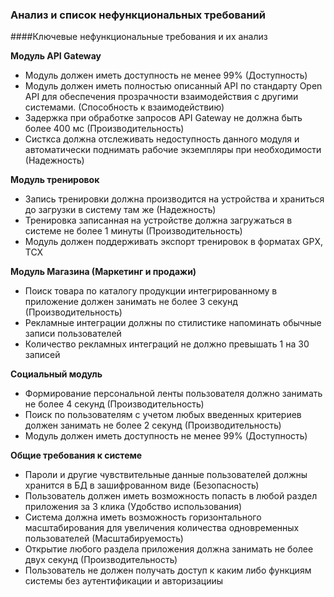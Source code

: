 ### Анализ и список нефункциональных требований

####Ключевые нефункциональные требования и их анализ

**Модуль API Gateway**

* Модуль должен иметь доступность не менее 99% (Доступность)
* Модуль должен иметь полностью описанный API по стандарту Open API для обеспечения прозрачности взаимодействия с другими системами. (Способность к взаимодействию)
* Задержка при обработке запросов API Gateway не должна быть более 400 мс (Производительность)
* Систкса должна отслеживать недоступность данного модуля и автоматически поднимать рабочие экземпляры при необходимости (Надежность)

**Модуль тренировок**

* Запись тренировки должна производится на устройства и храниться до загрузки в систему там же (Надежность)
* Тренировка записанная на устройстве должна загружаться в системе не более 1 минуты (Производительность)
* Модуль должен поддерживать экспорт тренировок в форматах GPX, TCX


**Модуль Магазина (Маркетинг и продажи)**

* Поиск товара по каталогу продукции интегрированному в приложение должен занимать не более 3 секунд (Производительность)
* Рекламные интеграции должны по стилистике напоминать обычные записи пользователей
* Количество рекламных интеграций не должно превышать 1 на 30 записей


**Социальный модуль**

* Формирование персональной  ленты пользователя должно занимать не более 4 секунд (Производительность)
* Поиск по пользователям с учетом любых введенных критериев должен занимать не более 2 секунд (Производительность)
* Модуль должен иметь доступность не менее 99% (Доступность)


**Общие требования к системе**

* Пароли и другие чувствительные данные пользователей должны хранится в БД в зашифрованном виде (Безопасность)
* Пользователь должен иметь возможность попасть в любой раздел приложения за 3 клика (Удобство использования)
* Система должна иметь возможность горизонтального масштабирования для увеличения количества одновременных пользователей (Масштабируемость)
* Открытие любого раздела приложения должна занимать не более двух секунд (Производительность)
* Пользователь не должен получать доступ к каким либо функциям системы без аутентификации и авторизацииы


